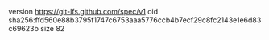 version https://git-lfs.github.com/spec/v1
oid sha256:ffd560e88b3795f1747c6753aaa5776ccb4b7ecf29c8fc2143e1e6d83c69623b
size 82
